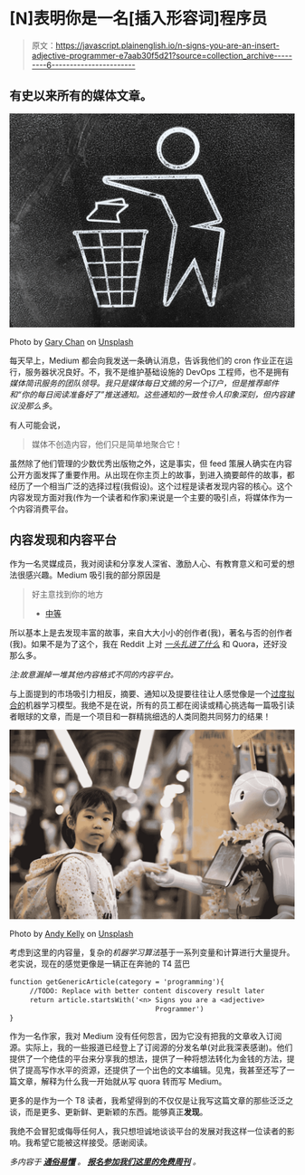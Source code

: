 # [N]表明你是一名[插入形容词]程序员

> 原文：<https://javascript.plainenglish.io/n-signs-you-are-an-insert-adjective-programmer-e7aab30f5d21?source=collection_archive---------6----------------------->

## 有史以来所有的媒体文章。

![](img/d1eaca32d6f644b002d23ceb58760d41.png)

Photo by [Gary Chan](https://unsplash.com/@gary_at_unsplash?utm_source=medium&utm_medium=referral) on [Unsplash](https://unsplash.com?utm_source=medium&utm_medium=referral)

每天早上，Medium 都会向我发送一条确认消息，告诉我他们的 cron 作业正在运行，服务器状况良好。不，我不是维护基础设施的 DevOps 工程师，也不是拥有*媒体简讯服务的团队领导。*我只是*媒体每日文摘的另一个订户，*但是推荐邮件和*“你的每日阅读准备好了”*推送通知。这些通知的一致性令人印象深刻，但内容建议*没那么多*。

有人可能会说，

> 媒体不创造内容，他们只是简单地聚合它！

虽然除了他们管理的少数优秀出版物之外，这是事实，但 feed 策展人确实在内容公开方面发挥了重要作用。从出现在你主页上的故事，到进入摘要邮件的故事，都经历了一个相当广泛的选择过程(我假设)。这个过程是读者发现内容的核心。这个内容发现方面对我(作为一个读者和作家)来说是一个主要的吸引点，将媒体作为一个内容消费平台。

## 内容发现和内容平台

作为一名灵媒成员，我对阅读和分享发人深省、激励人心、有教育意义和可爱的想法很感兴趣。Medium 吸引我的部分原因是

> 好主意找到你的地方
> 
> - [中等](https://www.google.com/search?q=Medium+%E2%80%93+Where+good+ideas+find+you.&sxsrf=AOaemvLLb6A48ceYkoPrZDpDHcf1gm9CYw%3A1638063014080&ei=ptuiYdS4BNuYseMPoJ-9oAo&ved=0ahUKEwjUo8ug9Ln0AhVbTGwGHaBPD6QQ4dUDCA4&uact=5&oq=Medium+%E2%80%93+Where+good+ideas+find+you.&gs_lcp=Cgdnd3Mtd2l6EAMyBggAEBYQHjoHCCMQsAMQJzoHCAAQRxCwA0oFCDwSATNKBAhBGABKBAhGGABQ9AJY9AJg2gRoA3ACeACAAbQBiAG0AZIBAzAuMZgBAKABAqABAcgBCcABAQ&sclient=gws-wiz)

所以基本上是去发现丰富的故事，来自大大小小的创作者(我)，著名与否的创作者(我)。如果不是为了这个，我在 Reddit 上对 [*一头扎进了什么*](https://www.google.com/search?q=reddit&oq=reddit&aqs=chrome..69i57j46i199i433i465i512j0i433i512j0i131i433i512j69i60l4.1358j0j4&sourceid=chrome&ie=UTF-8) 和 Quora，还好没那么多。

*注:故意漏掉一堆其他内容格式不同的内容平台。*

与上面提到的市场吸引力相反，摘要、通知以及提要往往让人感觉像是一个[过度拟合的](https://www.ibm.com/cloud/learn/overfitting#:~:text=Overfitting%20is%20a%20concept%20in,exactly%20against%20its%20training%20data.&text=When%20the%20model%20memorizes%20the,generalize%20well%20to%20new%20data.)机器学习模型。我绝不是在说，所有的员工都在阅读或精心挑选每一篇吸引读者眼球的文章，而是一个项目和一群精挑细选的人类同胞共同努力的结果！

![](img/6b7f2dd718a9aed4dd96bb2e11a9c4fd.png)

Photo by [Andy Kelly](https://unsplash.com/@askkell?utm_source=unsplash&utm_medium=referral&utm_content=creditCopyText) on [Unsplash](https://unsplash.com/s/photos/japan-robot?utm_source=unsplash&utm_medium=referral&utm_content=creditCopyText)

考虑到这里的内容量，复杂的*机器学习算法*基于一系列变量和计算进行大量提升。老实说，现在的感觉更像是一辆正在奔驰的 T4 蓝巴

```
function getGenericArticle(category = 'programming'){
     //TODO: Replace with better content discovery result later
     return article.startsWith('<n> Signs you are a <adjective>  
                                    Programmer')
}
```

作为一名作家，我对 Medium 没有任何怨言，因为它没有把我的文章收入订阅源。实际上，我的一些报道已经登上了订阅源的分发名单(对此我深表感谢)。他们提供了一个绝佳的平台来分享我的想法，提供了一种将想法转化为金钱的方法，提供了提高写作水平的资源，还提供了一个出色的文本编辑。见鬼，我甚至还写了一篇文章，解释为什么我一开始就从写 quora 转而写 Medium。

更多的是作为一个 T8 读者，我希望得到的不仅仅是让我写这篇文章的那些泛泛之谈，而是更多、更新鲜、更新颖的东西。能够真正**发现**。

我绝不会冒犯或侮辱任何人，我只想坦诚地谈谈平台的发展对我这样一位读者的影响。我希望它能被这样接受。感谢阅读。

*多内容于* [***通俗易懂***](http://plainenglish.io/) *。* [***报名参加我们这里的免费周刊***](http://newsletter.plainenglish.io/) *。*
